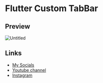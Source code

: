 # Flutter Custom TabBar
## Preview
![Untitled](https://github.com/AmirBayat0/Flutter-Custom-TabBar/assets/91388754/aa21dafa-ea18-46b9-842c-88be892aedd2)
## Links
* [My Socials](https://znap.link/CodeWithFlexz)
* [Youtube channel](https://www.youtube.com/channel/UCLVrYXt3SL9rT-IcDmgU9Wg)
* [Instagram](https://instagram.com/codewithflexz)
